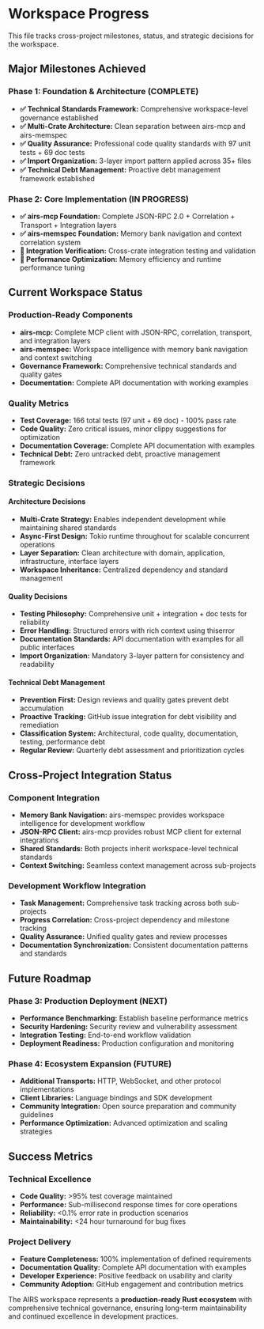 # Workspace Progress

This file tracks cross-project milestones, status, and strategic decisions for the workspace.

## Major Milestones Achieved

### Phase 1: Foundation & Architecture (COMPLETE)
- **✅ Technical Standards Framework:** Comprehensive workspace-level governance established
- **✅ Multi-Crate Architecture:** Clean separation between airs-mcp and airs-memspec
- **✅ Quality Assurance:** Professional code quality standards with 97 unit tests + 69 doc tests
- **✅ Import Organization:** 3-layer import pattern applied across 35+ files
- **✅ Technical Debt Management:** Proactive debt management framework established

### Phase 2: Core Implementation (IN PROGRESS)
- **✅ airs-mcp Foundation:** Complete JSON-RPC 2.0 + Correlation + Transport + Integration layers
- **✅ airs-memspec Foundation:** Memory bank navigation and context correlation system
- **🔄 Integration Verification:** Cross-crate integration testing and validation
- **🔄 Performance Optimization:** Memory efficiency and runtime performance tuning

## Current Workspace Status

### Production-Ready Components
- **airs-mcp:** Complete MCP client with JSON-RPC, correlation, transport, and integration layers
- **airs-memspec:** Workspace intelligence with memory bank navigation and context switching
- **Governance Framework:** Comprehensive technical standards and quality gates
- **Documentation:** Complete API documentation with working examples

### Quality Metrics
- **Test Coverage:** 166 total tests (97 unit + 69 doc) - 100% pass rate
- **Code Quality:** Zero critical issues, minor clippy suggestions for optimization
- **Documentation Coverage:** Complete API documentation with examples
- **Technical Debt:** Zero untracked debt, proactive management framework

### Strategic Decisions

#### Architecture Decisions
- **Multi-Crate Strategy:** Enables independent development while maintaining shared standards
- **Async-First Design:** Tokio runtime throughout for scalable concurrent operations
- **Layer Separation:** Clean architecture with domain, application, infrastructure, interface layers
- **Workspace Inheritance:** Centralized dependency and standard management

#### Quality Decisions
- **Testing Philosophy:** Comprehensive unit + integration + doc tests for reliability
- **Error Handling:** Structured errors with rich context using thiserror
- **Documentation Standards:** API documentation with examples for all public interfaces
- **Import Organization:** Mandatory 3-layer pattern for consistency and readability

#### Technical Debt Management
- **Prevention First:** Design reviews and quality gates prevent debt accumulation
- **Proactive Tracking:** GitHub issue integration for debt visibility and remediation
- **Classification System:** Architectural, code quality, documentation, testing, performance debt
- **Regular Review:** Quarterly debt assessment and prioritization cycles

## Cross-Project Integration Status

### Component Integration
- **Memory Bank Navigation:** airs-memspec provides workspace intelligence for development workflow
- **JSON-RPC Client:** airs-mcp provides robust MCP client for external integrations
- **Shared Standards:** Both projects inherit workspace-level technical standards
- **Context Switching:** Seamless context management across sub-projects

### Development Workflow Integration
- **Task Management:** Comprehensive task tracking across both sub-projects
- **Progress Correlation:** Cross-project dependency and milestone tracking
- **Quality Assurance:** Unified quality gates and review processes
- **Documentation Synchronization:** Consistent documentation patterns and standards

## Future Roadmap

### Phase 3: Production Deployment (NEXT)
- **Performance Benchmarking:** Establish baseline performance metrics
- **Security Hardening:** Security review and vulnerability assessment
- **Integration Testing:** End-to-end workflow validation
- **Deployment Readiness:** Production configuration and monitoring

### Phase 4: Ecosystem Expansion (FUTURE)
- **Additional Transports:** HTTP, WebSocket, and other protocol implementations
- **Client Libraries:** Language bindings and SDK development
- **Community Integration:** Open source preparation and community guidelines
- **Performance Optimization:** Advanced optimization and scaling strategies

## Success Metrics

### Technical Excellence
- **Code Quality:** >95% test coverage maintained
- **Performance:** Sub-millisecond response times for core operations
- **Reliability:** <0.1% error rate in production scenarios
- **Maintainability:** <24 hour turnaround for bug fixes

### Project Delivery
- **Feature Completeness:** 100% implementation of defined requirements
- **Documentation Quality:** Complete API documentation with examples
- **Developer Experience:** Positive feedback on usability and clarity
- **Community Adoption:** GitHub engagement and contribution metrics

The AIRS workspace represents a **production-ready Rust ecosystem** with comprehensive technical governance, ensuring long-term maintainability and continued excellence in development practices.
